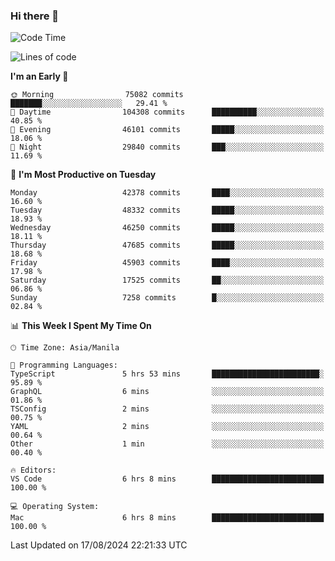 ### Hi there 👋

<!--START_SECTION:waka-->
![Code Time](http://img.shields.io/badge/Code%20Time-5%2C451%20hrs%2059%20mins-blue)

![Lines of code](https://img.shields.io/badge/From%20Hello%20World%20I%27ve%20Written-116.2%20million%20lines%20of%20code-blue)

**I'm an Early 🐤** 

```text
🌞 Morning                75082 commits       ███████░░░░░░░░░░░░░░░░░░   29.41 % 
🌆 Daytime                104308 commits      ██████████░░░░░░░░░░░░░░░   40.85 % 
🌃 Evening                46101 commits       █████░░░░░░░░░░░░░░░░░░░░   18.06 % 
🌙 Night                  29840 commits       ███░░░░░░░░░░░░░░░░░░░░░░   11.69 % 
```
📅 **I'm Most Productive on Tuesday** 

```text
Monday                   42378 commits       ████░░░░░░░░░░░░░░░░░░░░░   16.60 % 
Tuesday                  48332 commits       █████░░░░░░░░░░░░░░░░░░░░   18.93 % 
Wednesday                46250 commits       █████░░░░░░░░░░░░░░░░░░░░   18.11 % 
Thursday                 47685 commits       █████░░░░░░░░░░░░░░░░░░░░   18.68 % 
Friday                   45903 commits       ████░░░░░░░░░░░░░░░░░░░░░   17.98 % 
Saturday                 17525 commits       ██░░░░░░░░░░░░░░░░░░░░░░░   06.86 % 
Sunday                   7258 commits        █░░░░░░░░░░░░░░░░░░░░░░░░   02.84 % 
```


📊 **This Week I Spent My Time On** 

```text
🕑︎ Time Zone: Asia/Manila

💬 Programming Languages: 
TypeScript               5 hrs 53 mins       ████████████████████████░   95.89 % 
GraphQL                  6 mins              ░░░░░░░░░░░░░░░░░░░░░░░░░   01.86 % 
TSConfig                 2 mins              ░░░░░░░░░░░░░░░░░░░░░░░░░   00.75 % 
YAML                     2 mins              ░░░░░░░░░░░░░░░░░░░░░░░░░   00.64 % 
Other                    1 min               ░░░░░░░░░░░░░░░░░░░░░░░░░   00.40 % 

🔥 Editors: 
VS Code                  6 hrs 8 mins        █████████████████████████   100.00 % 

💻 Operating System: 
Mac                      6 hrs 8 mins        █████████████████████████   100.00 % 
```


 Last Updated on 17/08/2024 22:21:33 UTC
<!--END_SECTION:waka-->


<!--
**rad182/rad182** is a ✨ _special_ ✨ repository because its `README.md` (this file) appears on your GitHub profile.

Here are some ideas to get you started:

- 🔭 I’m currently working on ...
- 🌱 I’m currently learning ...
- 👯 I’m looking to collaborate on ...
- 🤔 I’m looking for help with ...
- 💬 Ask me about ...
- 📫 How to reach me: ...
- 😄 Pronouns: ...
- ⚡ Fun fact: ...
-->

